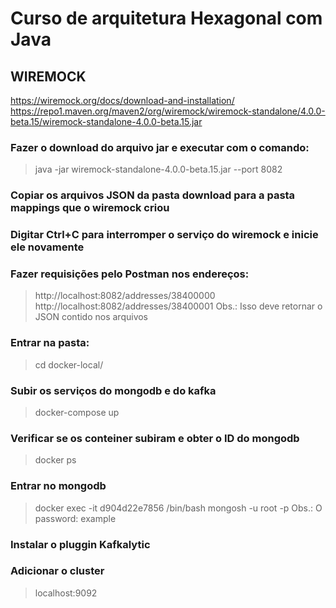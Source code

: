 # Curso de arquitetura Hexagonal com Java

## WIREMOCK
https://wiremock.org/docs/download-and-installation/
https://repo1.maven.org/maven2/org/wiremock/wiremock-standalone/4.0.0-beta.15/wiremock-standalone-4.0.0-beta.15.jar

### Fazer o download do arquivo jar e executar com o comando:
>java -jar wiremock-standalone-4.0.0-beta.15.jar --port 8082

### Copiar os arquivos JSON da pasta download para a pasta mappings que o wiremock criou
### Digitar Ctrl+C para interromper o serviço do wiremock e inicie ele novamente
### Fazer requisições pelo Postman nos endereços:
>http://localhost:8082/addresses/38400000
>http://localhost:8082/addresses/38400001
Obs.: Isso deve retornar o JSON contido nos arquivos

### Entrar na pasta:
>cd docker-local/
### Subir os serviços do mongodb e do kafka
>docker-compose up

### Verificar se os conteiner subiram e obter o ID do mongodb
>docker ps

### Entrar no mongodb 
>docker exec -it d904d22e7856 /bin/bash
>mongosh -u root -p
Obs.: O password: example

### Instalar o pluggin Kafkalytic
### Adicionar o cluster
>localhost:9092
